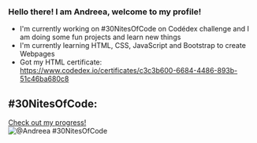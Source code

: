 ### Hello there! I am Andreea, welcome to my profile!



<!--
**DanAndreeaMaria/DanAndreeaMaria** is a ✨ _special_ ✨ repository because its `README.md` (this file) appears on your GitHub profile.

Here are some ideas to get you started:

- 🔭 I’m currently working on ...
- 🌱 I’m currently learning ...
- 👯 I’m looking to collaborate on ...
- 🤔 I’m looking for help with ...
- 💬 Ask me about ...
- 📫 How to reach me: ...
- 😄 Pronouns: ...
- ⚡ Fun fact: ...
-->

* I'm currently working on #30NitesOfCode on Codédex challenge and I am doing some fun projects and learn new things
* I'm currently learning HTML, CSS, JavaScript and Bootstrap to create Webpages
* Got my HTML certificate: https://www.codedex.io/certificates/c3c3b600-6684-4486-893b-51c46ba680c8

## #30NitesOfCode:
  [Check out my progress!](https://www.codedex.io/@Andreea/30-nites-of-code)  
  ![@Andreea #30NitesOfCode](https://www.codedex.io/api/petStatus?user=Andreea)

